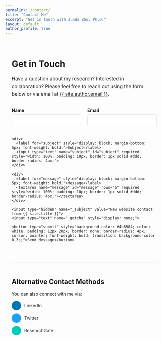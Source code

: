 ```yaml
---
permalink: /contact/
title: "Contact Me"
excerpt: "Get in touch with Junda Zhu, Ph.D."
layout: default
author_profile: true
---
```


<div class="contact-container" style="max-width: 700px; margin: 0 auto; padding: 20px;">
  <h1>Get in Touch</h1>
  
  <p style="font-size: 1.1em; line-height: 1.6; margin-bottom: 30px;">
    Have a question about my research? Interested in collaboration? 
    Please feel free to reach out using the form below or via email 
    at <a href="mailto:{{ site.author.email }}">{{ site.author.email }}</a>.
  </p>
  
  <form action="https://formspree.io/f/REPLACE_WITH_YOUR_FORMSPREE_ENDPOINT" method="POST" style="display: grid; gap: 20px; margin-top: 20px;">
    <div style="display: flex; gap: 20px;">
      <div style="flex: 1;">
        <label for="name" style="display: block; margin-bottom: 5px; font-weight: bold;">Name</label>
        <input type="text" name="name" id="name" required style="width: 100%; padding: 10px; border: 1px solid #ddd; border-radius: 4px;">
      </div>
      <div style="flex: 1;">
        <label for="email" style="display: block; margin-bottom: 5px; font-weight: bold;">Email</label>
        <input type="email" name="_replyto" id="email" required style="width: 100%; padding: 10px; border: 1px solid #ddd; border-radius: 4px;">
      </div>
    </div>
    
    <div>
      <label for="subject" style="display: block; margin-bottom: 5px; font-weight: bold;">Subject</label>
      <input type="text" name="subject" id="subject" required style="width: 100%; padding: 10px; border: 1px solid #ddd; border-radius: 4px;">
    </div>
    
    <div>
      <label for="message" style="display: block; margin-bottom: 5px; font-weight: bold;">Message</label>
      <textarea name="message" id="message" rows="6" required style="width: 100%; padding: 10px; border: 1px solid #ddd; border-radius: 4px;"></textarea>
    </div>
    
    <input type="hidden" name="_subject" value="New website contact from {{ site.title }}">
    <input type="text" name="_gotcha" style="display: none;">
    
    <button type="submit" style="background-color: #4b6584; color: white; padding: 12px 20px; border: none; border-radius: 4px; cursor: pointer; font-weight: bold; transition: background-color 0.3s;">Send Message</button>
  </form>
  
  <div style="margin-top: 50px; padding-top: 20px; border-top: 1px solid #eee;">
    <h2>Alternative Contact Methods</h2>
    <p>You can also connect with me via:</p>
    <ul style="list-style-type: none; padding: 0;">
      <li style="margin-bottom: 10px;">
        <a href="{{ site.author.linkedin | prepend: 'https://www.linkedin.com/in/' }}" target="_blank" style="display: flex; align-items: center; text-decoration: none; color: #333;">
          <span style="background-color: #0077B5; color: white; border-radius: 50%; width: 30px; height: 30px; display: inline-flex; justify-content: center; align-items: center; margin-right: 10px;"><i class="fab fa-linkedin-in"></i></span>
          LinkedIn
        </a>
      </li>
      <li style="margin-bottom: 10px;">
        <a href="{{ site.author.twitter | prepend: 'https://twitter.com/' }}" target="_blank" style="display: flex; align-items: center; text-decoration: none; color: #333;">
          <span style="background-color: #1DA1F2; color: white; border-radius: 50%; width: 30px; height: 30px; display: inline-flex; justify-content: center; align-items: center; margin-right: 10px;"><i class="fab fa-twitter"></i></span>
          Twitter
        </a>
      </li>
      <li style="margin-bottom: 10px;">
        <a href="{{ site.author.researchgate }}" target="_blank" style="display: flex; align-items: center; text-decoration: none; color: #333;">
          <span style="background-color: #00CCBB; color: white; border-radius: 50%; width: 30px; height: 30px; display: inline-flex; justify-content: center; align-items: center; margin-right: 10px;"><i class="fab fa-researchgate"></i></span>
          ResearchGate
        </a>
      </li>
    </ul>
  </div>
</div>

<script src="https://kit.fontawesome.com/a076d05399.js" crossorigin="anonymous"></script> 